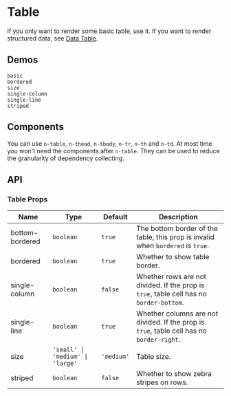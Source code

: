 # Table

<!--single-column-->

If you only want to render some basic table, use it. If you want to render structured data, see [Data Table](data-table).

## Demos

```demo
basic
bordered
size
single-column
single-line
striped
```

## Components

You can use `n-table`, `n-thead`, `n-tbody`, `n-tr`, `n-th` and `n-td`. At most time you won't need the components after `n-table`. They can be used to reduce the granularity of dependency collecting.

## API

### Table Props

| Name | Type | Default | Description |
| --- | --- | --- | --- |
| bottom-bordered | `boolean` | `true` | The bottom border of the table, this prop is invalid when `bordered` is `true`. |
| bordered | `boolean` | `true` | Whether to show table border. |
| single-column | `boolean` | `false` | Whether rows are not divided. If the prop is `true`, table cell has no `border-bottom`. |
| single-line | `boolean` | `true` | Whether columns are not divided. If the prop is `true`, table cell has no `border-right`. |
| size | `'small' \| 'medium' \| 'large'` | `'medium'` | Table size. |
| striped | `boolean` | `false` | Whether to show zebra stripes on rows. |
